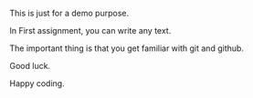 This is just for a demo purpose.

In First assignment, you can write any text.

The important thing is that you get familiar with git and github.


Good luck.

Happy coding.
